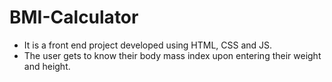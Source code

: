 # BMI-Calculator
- It is a front end project developed using HTML, CSS and JS.
- The user gets to know their body mass index upon entering their weight and height.

